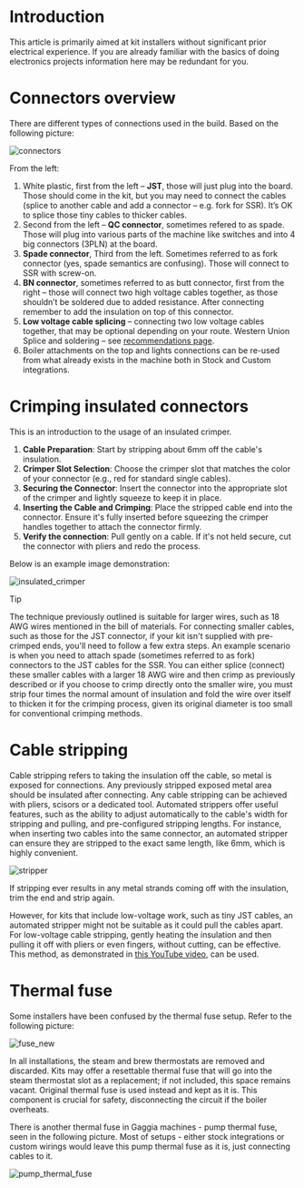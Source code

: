 # Introduction

This article is primarily aimed at kit installers without significant prior electrical experience. If you are already familiar with the basics of doing electronics projects information here may be redundant for you.

# Connectors overview

There are different types of connections used in the build. Based on the following picture:

![connectors](https://github.com/kozikow/gaggiuino.github.io/assets/722866/cba29dc6-3a60-4bd5-a2c1-92f5cc4c08e2)

From the left:
1. White plastic, first from the left – **JST**, those will just plug into the board. Those should come in the kit, but you may need to connect the cables (splice to another cable and add a connector – e.g. fork for SSR). It’s OK to splice those tiny cables to thicker cables.
2. Second from the left – **QC connector**, sometimes refered to as spade. Those will plug into various parts of the machine like switches and into 4 big connectors (3PLN) at the board.
3. **Spade connector**, Third from the left. Sometimes referred to as fork connector (yes, spade semantics are confusing). Those will connect to SSR with screw-on.
4. **BN connector**, sometimes referred to as butt connector, first from the right – those will connect two high voltage cables together, as those shouldn’t be soldered due to added resistance. After connecting remember to add the insulation on top of this connector.
5. **Low voltage cable splicing** – connecting two low voltage cables together, that may be optional depending on your route. Western Union Splice and soldering – see [recommendations page](learning-sources.md).
6. Boiler attachments on the top and lights connections can be re-used from what already exists in the machine both in Stock and Custom integrations. 

# Crimping insulated connectors

This is an introduction to the usage of an insulated crimper.

1. **Cable Preparation**: Start by stripping about 6mm off the cable's insulation.
2. **Crimper Slot Selection**: Choose the crimper slot that matches the color of your connector (e.g., red for standard single cables).
3. **Securing the Connector**: Insert the connector into the appropriate slot of the crimper and lightly squeeze to keep it in place.
4. **Inserting the Cable and Crimping**: Place the stripped cable end into the connector. Ensure it's fully inserted before squeezing the crimper handles together to attach the connector firmly.
5. **Verify the connection**: Pull gently on a cable. If it's not held secure, cut the connector with pliers and redo the process.

Below is an example image demonstration:

![insulated_crimper](https://github.com/kozikow/gaggiuino.github.io/assets/722866/5e3d69f1-0079-4ed0-954c-e3c70947c44a)

> [!Tip]
> The technique previously outlined is suitable for larger wires, such as 18 AWG wires mentioned in the bill of materials. For connecting smaller cables, such as those for the JST connector, if your kit isn't supplied with pre-crimped ends, you'll need to follow a few extra steps. An example scenario is when you need to attach spade (sometimes referred to as fork) connectors to the JST cables for the SSR. You can either splice (connect) these smaller cables with a larger 18 AWG wire and then crimp as previously described or if you choose to crimp directly onto the smaller wire, you must strip four times the normal amount of insulation and fold the wire over itself to thicken it for the crimping process, given its original diameter is too small for conventional crimping methods.

# Cable stripping

Cable stripping refers to taking the insulation off the cable, so metal is exposed for connections. Any previously stripped exposed metal area should be insulated after connecting. Any cable stripping can be achieved with pliers, scisors or a dedicated tool.  Automated strippers offer useful features, such as the ability to adjust automatically to the cable's width for stripping and pulling, and pre-configured stripping lengths. For instance, when inserting two cables into the same connector, an automated stripper can ensure they are stripped to the exact same length, like 6mm, which is highly convenient.

![stripper](https://github.com/kozikow/gaggiuino.github.io/assets/722866/1950fd54-5f0d-4bfd-86a4-880c2beb114d)

If stripping ever results in any metal strands coming off with the insulation, trim the end and strip again. 

However, for kits that include low-voltage work, such as tiny JST cables, an automated stripper might not be suitable as it could pull the cables apart. For low-voltage cable stripping, gently heating the insulation and then pulling it off with pliers or even fingers, without cutting, can be effective. This method, as demonstrated in [this YouTube video](https://www.youtube.com/watch?v=n5o2drU65UM), can be used.

# Thermal fuse

Some installers have been confused by the thermal fuse setup. Refer to the following picture: 

![fuse_new](https://github.com/kozikow/gaggiuino.github.io/assets/722866/37c18fea-959b-4788-abbe-896db287d696)


In all installations, the steam and brew thermostats are removed and discarded. Kits may offer a resettable thermal fuse that will go into the steam thermostat slot as a replacement; if not included, this space remains vacant. Original thermal fuse is used instead and kept as it is. This component is crucial for safety, disconnecting the circuit if the boiler overheats.

There is another thermal fuse in Gaggia machines - pump thermal fuse, seen in the following picture. Most of setups - either stock integrations or custom wirings would leave this pump thermal fuse as it is, just connecting cables to it.


![pump_thermal_fuse](https://github.com/kozikow/gaggiuino.github.io/assets/722866/9f71d390-a802-4d49-851b-3ccfa03b4536)

